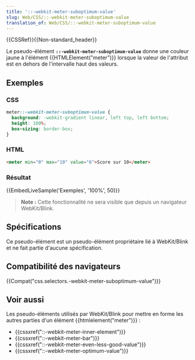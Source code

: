 ```yaml
---
title: '::-webkit-meter-suboptimum-value'
slug: Web/CSS/::-webkit-meter-suboptimum-value
translation_of: Web/CSS/::-webkit-meter-suboptimum-value
---
```


{{CSSRef}}{{Non-standard_header}}

Le pseudo-élément **`::-webkit-meter-suboptimum-value`** donne une couleur jaune à l'élément {{HTMLElement("meter")}} lorsque la valeur de l'attribut est en dehors de l'intervalle haut des valeurs.

## Exemples

### CSS

```css
meter::-webkit-meter-suboptimum-value {
  background: -webkit-gradient linear, left top, left bottom;
  height: 100%;
  box-sizing: border-box;
}
```

### HTML

```html
<meter min="0" max="10" value="6">Score sur 10</meter>
```

### Résultat

{{EmbedLiveSample('Exemples', '100%', 50)}}

> **Note :** Cette fonctionnalité ne sera visible que depuis un navigateur WebKit/Blink.

## Spécifications

Ce pseudo-élément est un pseudo-élément propriétaire lié à WebKit/Blink et ne fait partie d'aucune spécification.

## Compatibilité des navigateurs

{{Compat("css.selectors.-webkit-meter-suboptimum-value")}}

## Voir aussi

Les pseudo-éléments utilisés par WebKit/Blink pour mettre en forme les autres parties d'un élément {{htmlelement("meter")}} :

- {{cssxref("::-webkit-meter-inner-element")}}
- {{cssxref("::-webkit-meter-bar")}}
- {{cssxref("::-webkit-meter-even-less-good-value")}}
- {{cssxref("::-webkit-meter-optimum-value")}}
